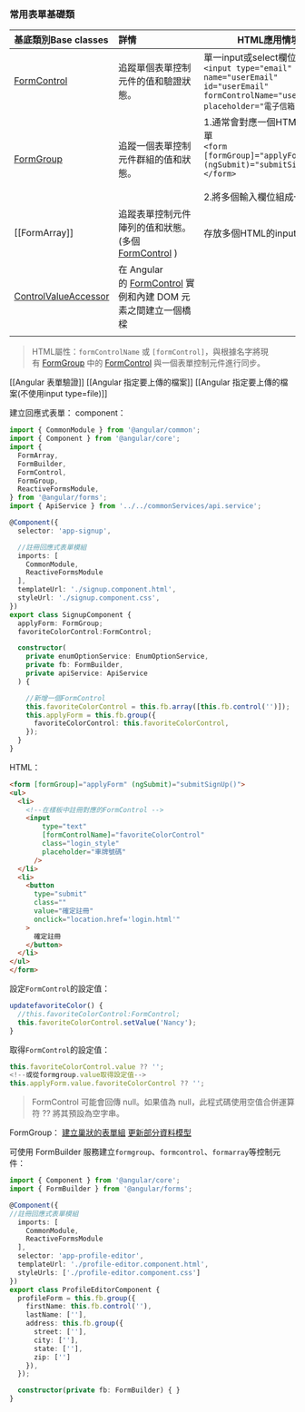 
### 常用表單基礎類
| 基底類別Base classes                                                          | 詳情                                                                                       | HTML應用情境                                                                                                                   |
| :------------------------------------------------------------------------ | :--------------------------------------------------------------------------------------- | -------------------------------------------------------------------------------------------------------------------------- |
| [FormControl](https://angular.tw/api/forms/FormControl)                   | 追蹤單個表單控制元件的值和驗證狀態。                                                                       | 單一input或select欄位<br>`<input type="email" name="userEmail" id="userEmail" formControlName="userEmail" placeholder="電子信箱"/>` |
| [FormGroup](https://angular.tw/api/forms/FormGroup)                       | 追蹤一個表單控制元件群組的值和狀態。                                                                       | 1.通常會對應一個HTML form表單<br>`<form [formGroup]="applyForm" (ngSubmit)="submitSignUp()"></form>`<br><br>2.將多個輸入欄位組成一個群組         |
| [[FormArray]]                                                             | 追蹤表單控制元件陣列的值和狀態。<br>(多個[FormControl](https://angular.tw/api/forms/FormControl) )         | 存放多個HTML的input或select<br>                                                                                                  |
| [ControlValueAccessor](https://angular.tw/api/forms/ControlValueAccessor) | 在 Angular 的 [FormControl](https://angular.tw/api/forms/FormControl) 實例和內建 DOM 元素之間建立一個橋樑 |                                                                                                                            |
|                                                                           |                                                                                          |                                                                                                                            |
> HTML屬性：`formControlName` 或 `[formControl]`，與根據名字將現有 [FormGroup](https://angular.tw/api/forms/FormGroup) 中的 [FormControl](https://angular.tw/api/forms/FormControl) 與一個表單控制元件進行同步。

[[Angular 表單驗證]]
[[Angular 指定要上傳的檔案]]
[[Angular 指定要上傳的檔案(不使用input type=file)]]

建立回應式表單：
component：
```typescript
import { CommonModule } from '@angular/common';
import { Component } from '@angular/core';
import {
  FormArray,
  FormBuilder,
  FormControl,
  FormGroup,
  ReactiveFormsModule,
} from '@angular/forms';
import { ApiService } from '../../commonServices/api.service';

@Component({
  selector: 'app-signup',

  //註冊回應式表單模組
  imports: [
    CommonModule,
    ReactiveFormsModule
  ],
  templateUrl: './signup.component.html',
  styleUrl: './signup.component.css',
})
export class SignupComponent {
  applyForm: FormGroup;
  favoriteColorControl:FormControl;

  constructor(
    private enumOptionService: EnumOptionService,
    private fb: FormBuilder,
    private apiService: ApiService
  ) {

    //新增一個FormControl
    this.favoriteColorControl = this.fb.array([this.fb.control('')]);   
    this.applyForm = this.fb.group({
      favoriteColorControl: this.favoriteColorControl,
    });
  }
}
```

HTML：
```html
<form [formGroup]="applyForm" (ngSubmit)="submitSignUp()">
<ul>
  <li>
    <!--在樣板中註冊對應的FormControl -->
	<input
		type="text"
		[formControlName]="favoriteColorControl"
		class="login_style"
		placeholder="車牌號碼"
	  />
  </li>
  <li>
	<button
	  type="submit"
	  class=""
	  value="確定註冊"
	  onclick="location.href='login.html'"
	>
	  確定註冊
	</button>
  </li>
</ul>
</form>
```

設定`FormControl`的設定值：
```typescript
updatefavoriteColor() {
  //this.favoriteColorControl:FormControl;
  this.favoriteColorControl.setValue('Nancy');
}
```

取得`FormControl`的設定值：
```typescript
this.favoriteColorControl.value ?? '';
<!--或從formgroup.value取得設定值-->
this.applyForm.value.favoriteColorControl ?? '';
```

> FormControl 可能會回傳 null。如果值為 null，此程式碼使用空值合併運算符 ?? 將其預設為空字串。

FormGroup：
[建立巢狀的表單組](https://angular.tw/guide/reactive-forms#creating-nested-form-groups)
[更新部分資料模型](https://angular.tw/guide/reactive-forms#updating-parts-of-the-data-model)

可使用 FormBuilder 服務建立`formgroup`、`formcontrol`、`formarray`等控制元件：
```typescript
import { Component } from '@angular/core';
import { FormBuilder } from '@angular/forms';

@Component({
//註冊回應式表單模組
  imports: [
    CommonModule,
    ReactiveFormsModule
  ],
  selector: 'app-profile-editor',
  templateUrl: './profile-editor.component.html',
  styleUrls: ['./profile-editor.component.css']
})
export class ProfileEditorComponent {
  profileForm = this.fb.group({
    firstName: this.fb.control(''),
    lastName: [''],
    address: this.fb.group({
      street: [''],
      city: [''],
      state: [''],
      zip: ['']
    }),
  });

  constructor(private fb: FormBuilder) { }
}
```
